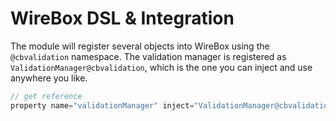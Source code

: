 # WireBox DSL & Integration

The module will register several objects into WireBox using the `@cbvalidation` namespace. The validation manager is registered as `ValidationManager@cbvalidation`, which is the one you can inject and use anywhere you like.

```javascript
// get reference
property name="validationManager" inject="ValidationManager@cbvalidation";
```

